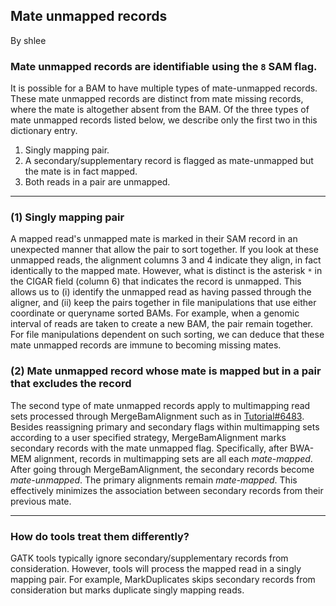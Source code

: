 ## Mate unmapped records

By shlee

<h3>Mate unmapped records are identifiable using the <code class="code codeInline" spellcheck="false">8</code> SAM flag.</h3>

<p>It is possible for a BAM to have multiple types of mate-unmapped records. These mate unmapped records are distinct from mate missing records, where the mate is altogether absent from the BAM. Of the three types of mate unmapped records listed below, we describe only the first two in this dictionary entry.</p>

<ol><li>Singly mapping pair.</li>
<li>A secondary/supplementary record is flagged as mate-unmapped but the mate is in fact mapped.</li>
<li>Both reads in a pair are unmapped.</li>
</ol><hr></hr><h3>(1) Singly mapping pair</h3>

<p>A mapped read's unmapped mate is marked in their SAM record in an unexpected manner that allow the pair to sort together. If you look at these unmapped reads, the alignment columns 3 and 4 indicate they align, in fact identically to the mapped mate. However, what is distinct is the asterisk <code class="code codeInline" spellcheck="false">*</code> in the CIGAR field (column 6) that indicates the record is unmapped. This allows us to (i) identify the unmapped read as having passed through the aligner, and (ii) keep the pairs together in file manipulations that use either coordinate or queryname sorted BAMs. For example, when a genomic interval of reads are taken to create a new BAM, the pair remain together. For file manipulations dependent on such sorting, we can deduce that these mate unmapped records are immune to becoming missing mates.</p>

<h3>(2) Mate unmapped record whose mate is mapped but in a pair that excludes the record</h3>

<p>The second type of mate unmapped records apply to multimapping read sets processed through MergeBamAlignment such as in <a rel="nofollow" href="http://gatkforums.broadinstitute.org/gatk/discussion/6483/how-to-map-and-clean-up-short-read-sequence-data-efficiently#latest">Tutorial#6483</a>. Besides reassigning primary and secondary flags within multimapping sets according to a user specified strategy, MergeBamAlignment marks secondary records with the mate unmapped flag. Specifically, after BWA-MEM alignment, records in multimapping sets are all each <em>mate-mapped</em>. After going through MergeBamAlignment, the secondary records become <em>mate-unmapped</em>. The primary alignments remain <em>mate-mapped</em>. This effectively minimizes the association between secondary records from their previous mate.</p>

<hr></hr><h3>How do tools treat them differently?</h3>

<p>GATK tools typically ignore secondary/supplementary records from consideration. However, tools will process the mapped read in a singly mapping pair. For example, MarkDuplicates skips secondary records from consideration but marks duplicate singly mapping reads.</p>
